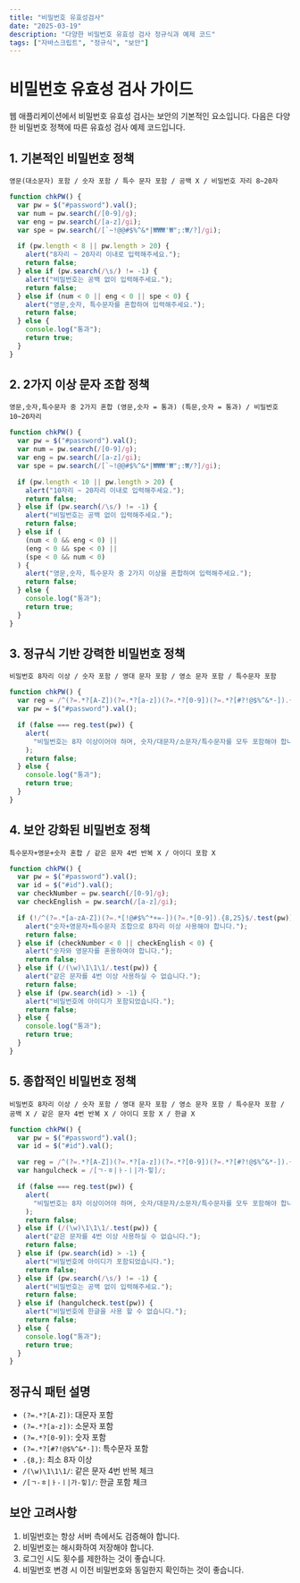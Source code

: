 ```yaml
---
title: "비밀번호 유효성검사"
date: "2025-03-19"
description: "다양한 비밀번호 유효성 검사 정규식과 예제 코드"
tags: ["자바스크립트", "정규식", "보안"]
---
```


# 비밀번호 유효성 검사 가이드

웹 애플리케이션에서 비밀번호 유효성 검사는 보안의 기본적인 요소입니다.
다음은 다양한 비밀번호 정책에 따른 유효성 검사 예제 코드입니다.

## 1. 기본적인 비밀번호 정책

`영문(대소문자) 포함 / 숫자 포함 / 특수 문자 포함 / 공백 X / 비밀번호 자리 8~20자`

```js
function chkPW() {
  var pw = $("#password").val();
  var num = pw.search(/[0-9]/g);
  var eng = pw.search(/[a-z]/gi);
  var spe = pw.search(/[`~!@@#$%^&*|₩₩₩'₩";:₩/?]/gi);

  if (pw.length < 8 || pw.length > 20) {
    alert("8자리 ~ 20자리 이내로 입력해주세요.");
    return false;
  } else if (pw.search(/\s/) != -1) {
    alert("비밀번호는 공백 없이 입력해주세요.");
    return false;
  } else if (num < 0 || eng < 0 || spe < 0) {
    alert("영문,숫자, 특수문자를 혼합하여 입력해주세요.");
    return false;
  } else {
    console.log("통과");
    return true;
  }
}
```

## 2. 2가지 이상 문자 조합 정책

`영문,숫자,특수문자 중 2가지 혼합 (영문,숫자 = 통과) (특문,숫자 = 통과) / 비밀번호 10~20자리`

```js
function chkPW() {
  var pw = $("#password").val();
  var num = pw.search(/[0-9]/g);
  var eng = pw.search(/[a-z]/gi);
  var spe = pw.search(/[`~!@@#$%^&*|₩₩₩'₩";:₩/?]/gi);

  if (pw.length < 10 || pw.length > 20) {
    alert("10자리 ~ 20자리 이내로 입력해주세요.");
    return false;
  } else if (pw.search(/\s/) != -1) {
    alert("비밀번호는 공백 없이 입력해주세요.");
    return false;
  } else if (
    (num < 0 && eng < 0) ||
    (eng < 0 && spe < 0) ||
    (spe < 0 && num < 0)
  ) {
    alert("영문,숫자, 특수문자 중 2가지 이상을 혼합하여 입력해주세요.");
    return false;
  } else {
    console.log("통과");
    return true;
  }
}
```

## 3. 정규식 기반 강력한 비밀번호 정책

`비밀번호 8자리 이상 / 숫자 포함 / 영대 문자 포함 / 영소 문자 포함 / 특수문자 포함`

```js
function chkPW() {
  var reg = /^(?=.*?[A-Z])(?=.*?[a-z])(?=.*?[0-9])(?=.*?[#?!@$%^&*-]).{8,}$/;
  var pw = $("#password").val();

  if (false === reg.test(pw)) {
    alert(
      "비밀번호는 8자 이상이어야 하며, 숫자/대문자/소문자/특수문자를 모두 포함해야 합니다."
    );
    return false;
  } else {
    console.log("통과");
    return true;
  }
}
```

## 4. 보안 강화된 비밀번호 정책

`특수문자+영문+숫자 혼합 / 같은 문자 4번 반복 X / 아이디 포함 X`

```js
function chkPW() {
  var pw = $("#password").val();
  var id = $("#id").val();
  var checkNumber = pw.search(/[0-9]/g);
  var checkEnglish = pw.search(/[a-z]/gi);

  if (!/^(?=.*[a-zA-Z])(?=.*[!@#$%^*+=-])(?=.*[0-9]).{8,25}$/.test(pw)) {
    alert("숫자+영문자+특수문자 조합으로 8자리 이상 사용해야 합니다.");
    return false;
  } else if (checkNumber < 0 || checkEnglish < 0) {
    alert("숫자와 영문자를 혼용하여야 합니다.");
    return false;
  } else if (/(\w)\1\1\1/.test(pw)) {
    alert("같은 문자를 4번 이상 사용하실 수 없습니다.");
    return false;
  } else if (pw.search(id) > -1) {
    alert("비밀번호에 아이디가 포함되었습니다.");
    return false;
  } else {
    console.log("통과");
    return true;
  }
}
```

## 5. 종합적인 비밀번호 정책

`비밀번호 8자리 이상 / 숫자 포함 / 영대 문자 포함 / 영소 문자 포함 / 특수문자 포함 / 공백 X / 같은 문자 4번 반복 X / 아이디 포함 X / 한글 X`

```js
function chkPW() {
  var pw = $("#password").val();
  var id = $("#id").val();

  var reg = /^(?=.*?[A-Z])(?=.*?[a-z])(?=.*?[0-9])(?=.*?[#?!@$%^&*-]).{8,}$/;
  var hangulcheck = /[ㄱ-ㅎ|ㅏ-ㅣ|가-힣]/;

  if (false === reg.test(pw)) {
    alert(
      "비밀번호는 8자 이상이어야 하며, 숫자/대문자/소문자/특수문자를 모두 포함해야 합니다."
    );
    return false;
  } else if (/(\w)\1\1\1/.test(pw)) {
    alert("같은 문자를 4번 이상 사용하실 수 없습니다.");
    return false;
  } else if (pw.search(id) > -1) {
    alert("비밀번호에 아이디가 포함되었습니다.");
    return false;
  } else if (pw.search(/\s/) != -1) {
    alert("비밀번호는 공백 없이 입력해주세요.");
    return false;
  } else if (hangulcheck.test(pw)) {
    alert("비밀번호에 한글을 사용 할 수 없습니다.");
    return false;
  } else {
    console.log("통과");
    return true;
  }
}
```

## 정규식 패턴 설명

- `(?=.*?[A-Z])`: 대문자 포함
- `(?=.*?[a-z])`: 소문자 포함
- `(?=.*?[0-9])`: 숫자 포함
- `(?=.*?[#?!@$%^&*-])`: 특수문자 포함
- `.{8,}`: 최소 8자 이상
- `/(\w)\1\1\1/`: 같은 문자 4번 반복 체크
- `/[ㄱ-ㅎ|ㅏ-ㅣ|가-힣]/`: 한글 포함 체크

## 보안 고려사항

1. 비밀번호는 항상 서버 측에서도 검증해야 합니다.
2. 비밀번호는 해시화하여 저장해야 합니다.
3. 로그인 시도 횟수를 제한하는 것이 좋습니다.
4. 비밀번호 변경 시 이전 비밀번호와 동일한지 확인하는 것이 좋습니다.
